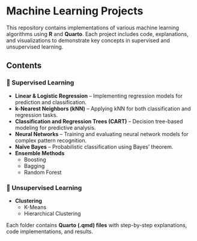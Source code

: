 # **Machine Learning Projects**

This repository contains implementations of various machine learning algorithms using **R** and **Quarto**. Each project includes code, explanations, and visualizations to demonstrate key concepts in supervised and unsupervised learning.

## **Contents**  

### 📌 Supervised Learning  
- **Linear & Logistic Regression** – Implementing regression models for prediction and classification.  
- **k-Nearest Neighbors (kNN)** – Applying kNN for both classification and regression tasks.  
- **Classification and Regression Trees (CART)** – Decision tree-based modeling for predictive analysis.  
- **Neural Networks** – Training and evaluating neural network models for complex pattern recognition.  
- **Naïve Bayes** – Probabilistic classification using Bayes’ theorem.  
- **Ensemble Methods**  
  - Boosting  
  - Bagging  
  - Random Forest  

### 📌 Unsupervised Learning  
- **Clustering**  
  - K-Means  
  - Hierarchical Clustering  

Each folder contains **Quarto (.qmd) files** with step-by-step explanations, code implementations, and results.

